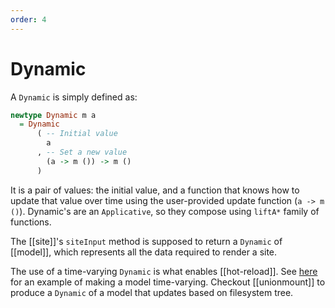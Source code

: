 ```yaml
---
order: 4
---
```


# Dynamic


A `Dynamic` is simply defined as:

```haskell
newtype Dynamic m a
  = Dynamic
      ( -- Initial value
        a
      , -- Set a new value
        (a -> m ()) -> m ()
      )
```

It is a pair of values: the initial value, and a function that knows how to update that value over time using the user-provided update function (`a -> m ()`). Dynamic's are an `Applicative`, so they compose using `liftA*` family of functions. 

The [[site]]'s `siteInput` method is supposed to return a `Dynamic` of [[model]], which represents all the data required to render a site.

The use of a time-varying `Dynamic` is what enables [[hot-reload]]. See [here](https://github.com/fpindia/fpindia-site/pull/24/files) for an example of making a model time-varying. Checkout [[unionmount]] to produce a `Dynamic` of a model that updates based on filesystem tree.